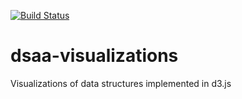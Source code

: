[![Build Status](https://travis-ci.com/mbhadracant/dsaa-visualizations.svg?branch=master)](https://travis-ci.com/mbhadracant/dsaa-visualizations)

# dsaa-visualizations
Visualizations of data structures implemented in d3.js

